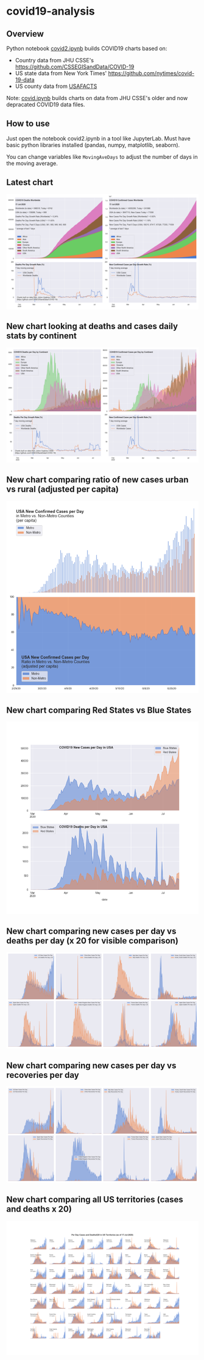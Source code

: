# covid19-analysis

## Overview
Python notebook [covid2.ipynb](https://github.com/danlaw/covid19-analysis/blob/master/covid2.ipynb) builds COVID19 charts based on:
* Country data from JHU CSSE's https://github.com/CSSEGISandData/COVID-19
* US state data from New York Times' https://github.com/nytimes/covid-19-data
* US county data from [USAFACTS](https://usafacts.org/visualizations/coronavirus-covid-19-spread-map/)

Note: [covid.ipynb](https://github.com/danlaw/covid19-analysis/blob/master/covid.ipynb) builds charts on data from JHU CSSE's older and now depracated COVID19 data files.

## How to use
Just open the notebook covid2.ipynb in a tool like JupyterLab. Must have basic python libraries installed (pandas, numpy, matplotlib, seaborn).

You can change variables like ``MovingAveDays`` to adjust the number of days in the moving average.

## Latest chart
![Latest chart](charts/20200717-covid19-chart.png)

## New chart looking at deaths and cases daily stats by continent
![Comparison chart](charts/20200717-covid19-chart-perday.png)

## New chart comparing ratio of new cases urban vs rural (adjusted per capita)
![Urban rural per capita chart](charts/20200717-US-counties-urban-vs-rural-per-capita.png)

## New chart comparing Red States vs Blue States
![Red vs Blue chart](charts/20200717-compare-daily-red-vs-blue-states.png)

## New chart comparing new cases per day vs deaths per day (x 20 for visible comparison)
![Comparison chart](charts/20200717-comparison-chart.png)

## New chart comparing new cases per day vs recoveries per day
![Recovery chart](charts/20200717-comparison-recovery-chart.png)

## New chart comparing all US territories (cases and deaths x 20)
![Territories chart](charts/20200717-compare-US-territories.png)

